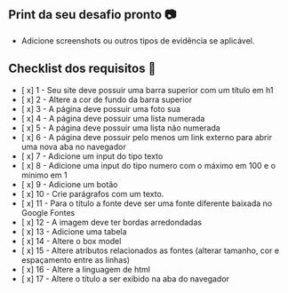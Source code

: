 ## Print da seu desafio pronto 📷

- Adicione screenshots ou outros tipos de evidência se aplicável.

## Checklist dos requisitos 📝

- [ x] 1 - Seu site deve possuir uma barra superior com um título em h1
- [ x] 2 - Altere a cor de fundo da barra superior
- [ x] 3 - A página deve possuir uma foto sua
- [ x] 4 - A página deve possuir uma lista numerada
- [ x] 5 - A página deve possuir uma lista não numerada
- [ x] 6 - A página deve possuir pelo menos um link externo para abrir uma nova aba no navegador
- [ x] 7 - Adicione um input do tipo texto
- [ x] 8 - Adicione uma input do tipo numero com o máximo em 100 e o mínimo em 1
- [ x] 9 - Adicione um botão
- [ x] 10 - Crie parágrafos com um texto.
- [ x] 11 - Para o título a fonte deve ser uma fonte diferente baixada no Google Fontes
- [ x] 12 - A imagem deve ter bordas arredondadas
- [ x] 13 - Adicione uma tabela 
- [ x] 14 -  Altere o box model
- [ x] 15 - Altere atributos relacionados as fontes (alterar tamanho, cor e espaçamento entre as linhas)
- [ x] 16 - Altere a linguagem de html
- [ x] 17 - Altere o título a ser exibido na aba do navegador